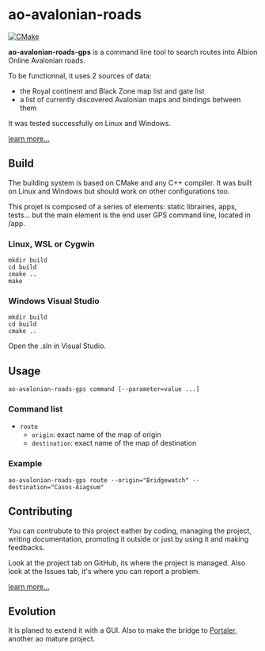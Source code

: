 # ao-avalonian-roads

[![CMake](https://github.com/Tyrben/ao-avalonian-roads/workflows/CMake/badge.svg)](https://github.com/Tyrben/ao-avalonian-roads/actions)

__ao-avalonian-roads-gps__ is a command line tool to search routes into Albion Online Avalonian roads.

To be functionnal, it uses 2 sources of data:
- the Royal continent and Black Zone map list and gate list
- a list of currently discovered Avalonian maps and bindings between them

It was tested successfully on Linux and Windows.

[learn more...](docs/more-info.md)

## Build
The building system is based on CMake and any C++ compiler. It was built on Linux and Windows but should work on other configurations too.

This projet is composed of a series of elements: static librairies, apps, tests... but the main element is the end user GPS command line, located in /app.

### Linux, WSL or Cygwin

    mkdir build
    cd build
    cmake ..
    make

### Windows Visual Studio

    mkdir build
    cd build
    cmake ..

Open the .sln in Visual Studio.

## Usage

    ao-avalonian-roads-gps command [--parameter=value ...]

### Command list

* `route`
  * `origin`: exact name of the map of origin
  * `destination`: exact name of the map of destination

### Example

    ao-avalonian-roads-gps route --origin="Bridgewatch" --destination="Casos-Aiagsum"

## Contributing

You can contrubute to this project eather by coding, managing the project, writing documentation, promoting it outside or just by using it and making feedbacks.

Look at the project tab on GitHub, its where the project is managed. Also look at the Issues tab, it's where you can report a problem.

[learn more...](docs/CONTRIBUTING.md)

## Evolution
It is planed to extend it with a GUI. Also to make the bridge to [Portaler](https://github.com/Portaler-Zone/portaler-core), another ao mature project.
